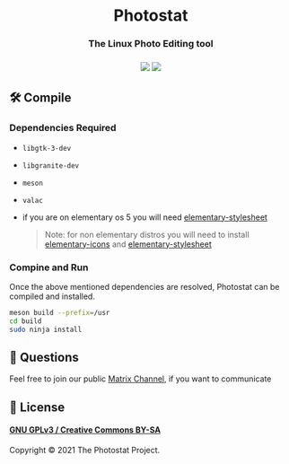 <h1 align="center"> Photostat </h1>
<h3 align="center"> The Linux Photo Editing tool </h3>
<h3 align="center">
  <img src="https://github.com/PhotostatEditor/Photostat/actions/workflows/build.yml/badge.svg" />
  <img src="https://github.com/PhotostatEditor/Photostat/actions/workflows/lint.yml/badge.svg" />
</h3>


## :hammer_and_wrench: Compile

### Dependencies Required

- `libgtk-3-dev`
- `libgranite-dev`
- `meson`
- `valac`
- if you are on elementary os 5 you will need [elementary-stylesheet](https://github.com/elementary/stylesheet)

  > Note: for non elementary distros you will need to install [elementary-icons](https://github.com/elementary/icons) and [elementary-stylesheet](https://github.com/elementary/stylesheet)

### Compine and Run

Once the above mentioned dependencies are resolved, Photostat can be compiled and installed.

```sh
meson build --prefix=/usr
cd build
sudo ninja install
```

## :thinking: Questions

Feel free to join our public [Matrix Channel](https://app.element.io/#/room/#photostat:matrix.org), if you want to communicate

## 📜 License

#### [GNU GPLv3 / Creative Commons BY-SA](./COPYING)

Copyright © 2021 The Photostat Project.
